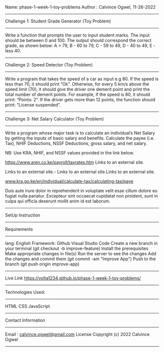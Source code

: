 Name: phase-1-week-1-toy-problems
Author : Calvince Ogwel, 11-26-2022

**********
Challenge 1: Student Grade Generator (Toy Problem)
***
Write a function that prompts the user to input student marks. The input should be between 0 and 100. The output should correspond the correct grade, as shown below:
A > 79, B - 60 to 79, C -  59 to 49, D - 40 to 49, E - less 40.


*********
Challenge 2: Speed Detector (Toy Problem)
***
Write a program that takes the speed of a car as input e.g 80. If the speed is less than 70, it should print “Ok”. Otherwise, for every 5 km/s above the speed limit (70), it should give the driver one demerit point and print the total number of demerit points.
For example, if the speed is 80, it should print: “Points: 2”. If the driver gets more than 12 points, the function should print: “License suspended”.


*********
Challenge 3: Net Salary Calculator (Toy Problem)
***
Write a program whose major task is to calculate an individual’s Net Salary by getting the inputs of basic salary and benefits. Calculate the payee (i.e. Tax), NHIF Deductions, NSSF Deductions, gross salary, and net salary.

NB: Use KRA, NHIF, and NSSF values provided in the link below.

https://www.aren.co.ke/payroll/taxrates.htm Links to an external site.

Links to an external site.-  Links to an external site.Links to an external site.

www.kra.go.ke/en/individual/calculate-tax/calculating-tax/paye

Duis aute irure dolor in reprehenderit in voluptate velit esse cillum dolore eu fugiat nulla pariatur. Excepteur sint occaecat cupidatat non proident, sunt in culpa qui officia deserunt mollit anim id est laborum.
********
SetUp Instruction
****
Requirements
****
lang: English
Framework: Github
Visual Studio Code
Create a new branch in your terminal (git checkout -b improve-feature)
Install the prerequisites
Make appropriate changes in file(s)
Run the server to see the changes
Add the changes and commit them (git commit -am "Improve App")
Push to the branch (git push origin improve-app)
*******
Live Link
https://volta1234.github.io/phase-1-week-1-toy-problems/
********
Technologies Used:
****
HTML
CSS
JavaScript
******************
Contact Information
***
Email : calvince.ogwel@gmail.com
License Copyright (c) 2022 Calvince Ogwel
******************